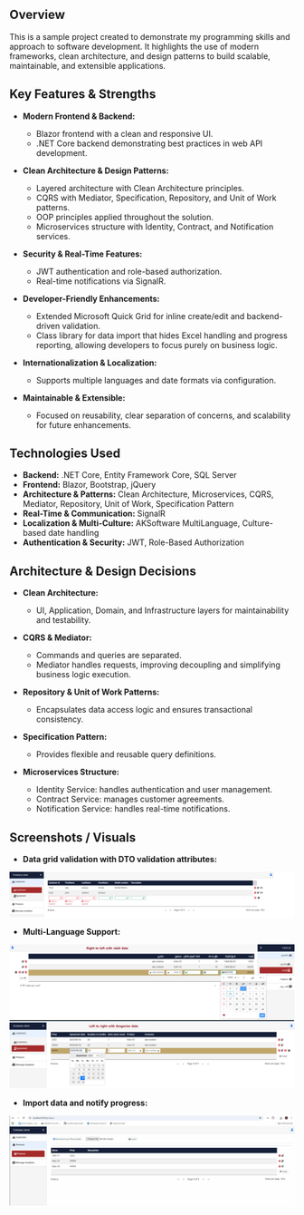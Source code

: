 ## Overview

This is a sample project created to demonstrate my programming skills and approach to software development. It highlights the use of modern frameworks, clean architecture, and design patterns to build scalable, maintainable, and extensible applications.

## Key Features & Strengths

* **Modern Frontend & Backend:**

  * Blazor frontend with a clean and responsive UI.
  * .NET Core backend demonstrating best practices in web API development.

* **Clean Architecture & Design Patterns:**

  * Layered architecture with Clean Architecture principles.
  * CQRS with Mediator, Specification, Repository, and Unit of Work patterns.
  * OOP principles applied throughout the solution.
  * Microservices structure with Identity, Contract, and Notification services.

* **Security & Real-Time Features:**

  * JWT authentication and role-based authorization.
  * Real-time notifications via SignalR.

* **Developer-Friendly Enhancements:**

  * Extended Microsoft Quick Grid for inline create/edit and backend-driven validation.
  * Class library for data import that hides Excel handling and progress reporting, allowing developers to focus purely on business logic.

* **Internationalization & Localization:**

  * Supports multiple languages and date formats via configuration.

* **Maintainable & Extensible:**

  * Focused on reusability, clear separation of concerns, and scalability for future enhancements.

## Technologies Used

* **Backend:** .NET Core, Entity Framework Core, SQL Server
* **Frontend:** Blazor, Bootstrap, jQuery
* **Architecture & Patterns:** Clean Architecture, Microservices, CQRS, Mediator, Repository, Unit of Work, Specification Pattern
* **Real-Time & Communication:** SignalR
* **Localization & Multi-Culture:** AKSoftware MultiLanguage, Culture-based date handling
* **Authentication & Security:** JWT, Role-Based Authorization

## Architecture & Design Decisions

* **Clean Architecture:**

  * UI, Application, Domain, and Infrastructure layers for maintainability and testability.

* **CQRS & Mediator:**

  * Commands and queries are separated.
  * Mediator handles requests, improving decoupling and simplifying business logic execution.

* **Repository & Unit of Work Patterns:**

  * Encapsulates data access logic and ensures transactional consistency.

* **Specification Pattern:**

  * Provides flexible and reusable query definitions.

* **Microservices Structure:**

  * Identity Service: handles authentication and user management.
  * Contract Service: manages customer agreements.
  * Notification Service: handles real-time notifications.

## Screenshots / Visuals

* **Data grid validation with DTO validation attributes:**
  
![Inline Edit](Docs/Grid%20Validation.png)


* **Multi-Language Support:**
  
![Inline Edit](Docs/Culture.png)


* **Import data and notify progress:**
  
![Inline Edit](Docs/Import%20and%20notification.gif)
